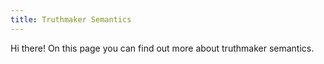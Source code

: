 ```yaml
---
title: Truthmaker Semantics
---
```

Hi there! On this page you can find out more about truthmaker semantics.
